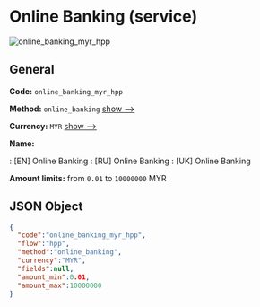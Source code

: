 
# Online Banking (service) 
![online_banking_myr_hpp](https://static.openfintech.io/payment_methods/online_banking_myr_hpp/logo.svg?w=400&c=v0.59.26#w200)  

## General 
 
**Code:** `online_banking_myr_hpp` 
 
**Method:** `online_banking` 
 [show -->](/payment-methods/online_banking/) 
 
**Currency:** `MYR` [show -->](/currencies/MYR/) 
 
**Name:** 
 
:	[EN] Online Banking 
:	[RU] Online Banking 
:	[UK] Online Banking 
 
**Amount limits:** from `0.01` to `10000000` MYR 

## JSON Object 

```json
{
  "code":"online_banking_myr_hpp",
  "flow":"hpp",
  "method":"online_banking",
  "currency":"MYR",
  "fields":null,
  "amount_min":0.01,
  "amount_max":10000000
}
```  
